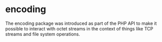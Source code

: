 # encoding
The encoding package was introduced as part of the PHP API to make it possible to interact with octet streams in the context of things like TCP streams and file system operations.
